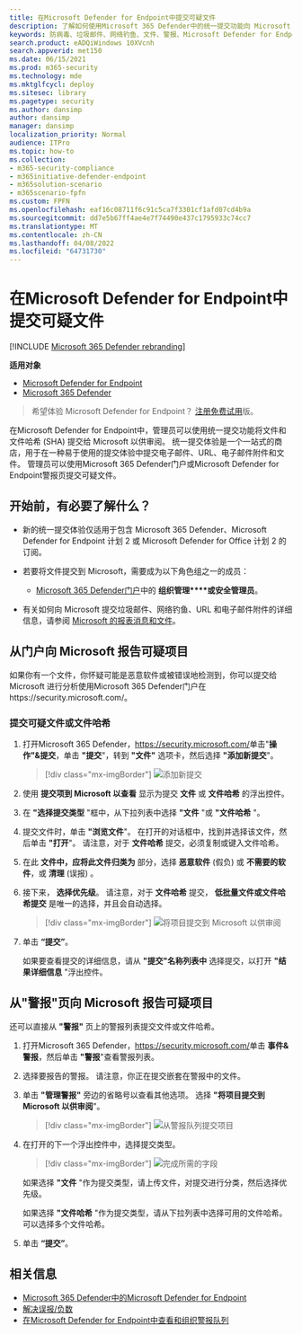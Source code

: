 ```yaml
---
title: 在Microsoft Defender for Endpoint中提交可疑文件
description: 了解如何使用Microsoft 365 Defender中的统一提交功能向 Microsoft 提交可疑的电子邮件、URL、电子邮件附件和文件以进行扫描。
keywords: 防病毒、垃圾邮件、网络钓鱼、文件、警报、Microsoft Defender for Endpoint、误报、假负、阻止文件、阻止 URL、提交、提交、报告
search.product: eADQiWindows 10XVcnh
search.appverid: met150
ms.date: 06/15/2021
ms.prod: m365-security
ms.technology: mde
ms.mktglfcycl: deploy
ms.sitesec: library
ms.pagetype: security
ms.author: dansimp
author: dansimp
manager: dansimp
localization_priority: Normal
audience: ITPro
ms.topic: how-to
ms.collection:
- m365-security-compliance
- m365initiative-defender-endpoint
- m365solution-scenario
- m365scenario-fpfn
ms.custom: FPFN
ms.openlocfilehash: eaf16c08711f6c91c5ca7f3301cf1afd07cd4b9a
ms.sourcegitcommit: dd7e5b67ff4ae4e7f74490e437c1795933c74cc7
ms.translationtype: MT
ms.contentlocale: zh-CN
ms.lasthandoff: 04/08/2022
ms.locfileid: "64731730"
---
```

# <a name="submit-suspicious-files-in-microsoft-defender-for-endpoint"></a>在Microsoft Defender for Endpoint中提交可疑文件

[!INCLUDE [Microsoft 365 Defender rebranding](../../includes/microsoft-defender.md)]

**适用对象**

- [Microsoft Defender for Endpoint](https://go.microsoft.com/fwlink/p/?linkid=2146806)
- [Microsoft 365 Defender](https://go.microsoft.com/fwlink/?linkid=2118804)

>希望体验 Microsoft Defender for Endpoint？ [注册免费试用](https://www.microsoft.com/microsoft-365/windows/microsoft-defender-atp?ocid=docs-wdatp-usewdatp-abovefoldlink)版。

在Microsoft Defender for Endpoint中，管理员可以使用统一提交功能将文件和文件哈希 (SHA) 提交给 Microsoft 以供审阅。 统一提交体验是一个一站式的商店，用于在一种易于使用的提交体验中提交电子邮件、URL、电子邮件附件和文件。 管理员可以使用Microsoft 365 Defender门户或Microsoft Defender for Endpoint警报页提交可疑文件。  

## <a name="what-do-you-need-to-know-before-you-begin"></a>开始前，有必要了解什么？

- 新的统一提交体验仅适用于包含 Microsoft 365 Defender、Microsoft Defender for Endpoint 计划 2 或 Microsoft Defender for Office 计划 2 的订阅。

- 若要将文件提交到 Microsoft，需要成为以下角色组之一的成员：

  - [Microsoft 365 Defender门户](../office-365-security/permissions-microsoft-365-security-center.md)中的 **组织管理****或安全管理员**。

- 有关如何向 Microsoft 提交垃圾邮件、网络钓鱼、URL 和电子邮件附件的详细信息，请参阅 [Microsoft 的报表消息和文件](../office-365-security/report-junk-email-messages-to-microsoft.md)。

## <a name="report-suspicious-items-to-microsoft-from-the-portal"></a>从门户向 Microsoft 报告可疑项目

如果你有一个文件，你怀疑可能是恶意软件或被错误地检测到，你可以提交给 Microsoft 进行分析使用Microsoft 365 Defender门户在https://security.microsoft.com/。

### <a name="submit-a-suspected-file-or-file-hash"></a>提交可疑文件或文件哈希

1. 打开Microsoft 365 Defender，<https://security.microsoft.com/>单击"**操作"&提交**，单击 **"提交**"，转到 **"文件"** 选项卡，然后选择 **"添加新提交**"。 

    > [!div class="mx-imgBorder"]
    > ![添加新提交](../../media/unified-admin-submission-new.png) 

2. 使用 **提交项到 Microsoft 以查看** 显示为提交 **文件** 或 **文件哈希** 的浮出控件。  

3. 在 **"选择提交类型** "框中，从下拉列表中选择 **"文件** "或 **"文件哈希** "。 

4. 提交文件时，单击 **"浏览文件**"。 在打开的对话框中，找到并选择该文件，然后单击 **"打开**"。 请注意，对于 **文件哈希** 提交，必须复制或键入文件哈希。 

5. 在此 **文件中，应将此文件归类为** 部分，选择 **恶意软件** (假负) 或 **不需要的软件**，或 **清理** (误报) 。
  
6. 接下来， **选择优先级**。 请注意，对于 **文件哈希** 提交， **低批量文件或文件哈希提交** 是唯一的选择，并且会自动选择。

    > [!div class="mx-imgBorder"]
    > ![将项目提交到 Microsoft 以供审阅](../../media/unified-admin-submission-file.png) 

8. 单击 **“提交”**。 
 
   如果要查看提交的详细信息，请从 **"提交"名称列表中** 选择提交，以打开 **"结果详细信息** "浮出控件。

## <a name="report-suspicious-items-to-microsoft-from-the-alerts-page"></a>从"警报"页向 Microsoft 报告可疑项目

还可以直接从 **"警报"** 页上的警报列表提交文件或文件哈希。 

1. 打开Microsoft 365 Defender，<https://security.microsoft.com/>单击 **事件&警报**，然后单击 **"警报**"查看警报列表。

2. 选择要报告的警报。 请注意，你正在提交嵌套在警报中的文件。  

3. 单击 **"管理警报"** 旁边的省略号以查看其他选项。 选择 **"将项目提交到 Microsoft 以供审阅**"。

    > [!div class="mx-imgBorder"]
    > ![从警报队列提交项目](../../media/unified-admin-submission-alerts-queue.png) 

4. 在打开的下一个浮出控件中，选择提交类型。 

    > [!div class="mx-imgBorder"]
    > ![完成所需的字段](../../media/unified-admin-submission-alert-queue-flyout.png) 

    如果选择 **"文件** "作为提交类型，请上传文件，对提交进行分类，然后选择优先级。
  
    如果选择 **"文件哈希** "作为提交类型，请从下拉列表中选择可用的文件哈希。 可以选择多个文件哈希。 
 
5. 单击 **“提交”**。 

## <a name="related-information"></a>相关信息

- [Microsoft 365 Defender中的Microsoft Defender for Endpoint](../defender/microsoft-365-security-center-mde.md)
- [解决误报/负数](defender-endpoint-false-positives-negatives.md)
- [在Microsoft Defender for Endpoint中查看和组织警报队列](alerts-queue.md)